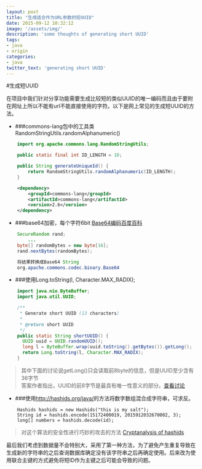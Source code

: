 ```yaml
---
layout: post
title: "生成适合作为URL参数的短UUID"
date: 2015-09-12 10:32:12
image: '/assets/img/'
description: 'some thoughts of generating short UUID'
tags:
- java 
- origin 
categories:
- java
twitter_text: 'generating short UUID'
---
```



#生成短UUID

在项目中我们针对分享功能需要生成比较短的类似UUID的唯一编码而且由于要附在网址上所以不能有url不能直接使用的字符。以下是网上常见的生成短UUID的方法。

+ ###commons-lang包中的工具类RandomStringUtils.randomAlphanumeric()
```java
	import org.apache.commons.lang.RandomStringUtils;

	public static final int ID_LENGTH = 10;

	public String generateUniqueId() {
		return RandomStringUtils.randomAlphanumeric(ID_LENGTH);
	}
```
```xml
	<dependency>
	    <groupId>commons-lang</groupId>
	    <artifactId>commons-lang</artifactId>
	    <version>2.6</version>
	</dependency>
```


+ ###base64加密，每个字符6bit [Base64编码百度百科][baidu link]
```java
	SecureRandom rand;
	    ...
	byte[] randomBytes = new byte[16];
	rand.nextBytes(randomBytes);

	将结果转换成Base64 String
	org.apache.commons.codec.binary.Base64
```

+ ###使用Long.toString(l, Character.MAX_RADIX);
```java
	import java.nio.ByteBuffer;
	import java.util.UUID;

	/**
	 * Generate short UUID (13 characters)
	 * 
	 * @return short UUID
	 */
	public static String shortUUID() {
	  UUID uuid = UUID.randomUUID();
	  long l = ByteBuffer.wrap(uuid.toString().getBytes()).getLong();
	  return Long.toString(l, Character.MAX_RADIX);
	}
```
> 其中下面的讨论说getLong()只会读取前8byte的信息，但是UUID至少含有36字节  
> 答案作者指出，UUID的前8字节是最具有唯一性意义的部分。[查看讨论][]


+ ###使用<http://hashids.org/java/>的方法将数字数组混合成字符串，可求反。
```
	Hashids hashids = new Hashids("this is my salt");
	String id = hashids.encode(15172400019, 2015912032670002, 3);
	long[] numbers = hashids.decode(id);
```
> 对这个算法的安全性进行巧妙的攻击的方法 [Cryptanalysis of hashids][]

最后我们考虑到数据量不会特别大，采用了第一种方法，为了避免产生重复导致在生成新的字符串的之后查询数据库确定没有该字符串之后再确定使用。后来改为使用联合主键的方式避免将短ID作为主键之后可能会导致的问题。


[Cryptanalysis of hashids]: http://carnage.github.io/2015/08/cryptanalysis-of-hashids/
[查看讨论]: http://stackoverflow.com/a/17183247
[baidu link]:http://baike.baidu.com/link?url=joT8cxF3BngDOj32T78i0zVwmD0AWWBGRi7PEKH6DdrlV2QbAyVmGwgo-sFljCutfLvQGuue21ABwBoOtVM6iq
